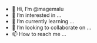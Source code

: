 - 👋 Hi, I’m @magemalu
- 👀 I’m interested in ...
- 🌱 I’m currently learning ...
- 💞️ I’m looking to collaborate on ...
- 📫 How to reach me ...

<!---
magemalu/magemalu is a ✨ special ✨ repository because its `README.md` (this file) appears on your GitHub profile.
You can click the Preview link to take a look at your changes.
--->
